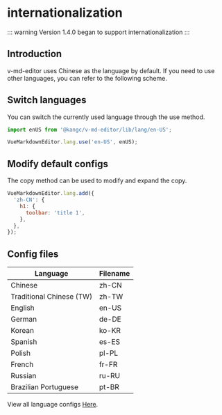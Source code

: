 # internationalization

::: warning
Version 1.4.0 began to support internationalization
:::

## Introduction

v-md-editor uses Chinese as the language by default. If you need to use other languages, you can refer to the following scheme.

## Switch languages

You can switch the currently used language through the use method.

```js
import enUS from '@kangc/v-md-editor/lib/lang/en-US';

VueMarkdownEditor.lang.use('en-US', enUS);
```

## Modify default configs

The copy method can be used to modify and expand the copy.

```js
VueMarkdownEditor.lang.add({
  'zh-CN': {
    h1: {
      toolbar: 'title 1',
    },
  },
});
```

## Config files

| Language                 | Filename |
|--------------------------|----------|
| Chinese                  | zh-CN    |
| Traditional Chinese (TW) | zh-TW    |
| English                  | en-US    |
| German                   | de-DE    |
| Korean                   | ko-KR    |
| Spanish                  | es-ES    |
| Polish                   | pl-PL    |
| French                   | fr-FR    |
| Russian                  | ru-RU    |
| Brazilian Portuguese     | pt-BR    |

View all language configs [Here](https://github.com/code-farmer-i/vue-markdown-editor/tree/dev/src/lang).
